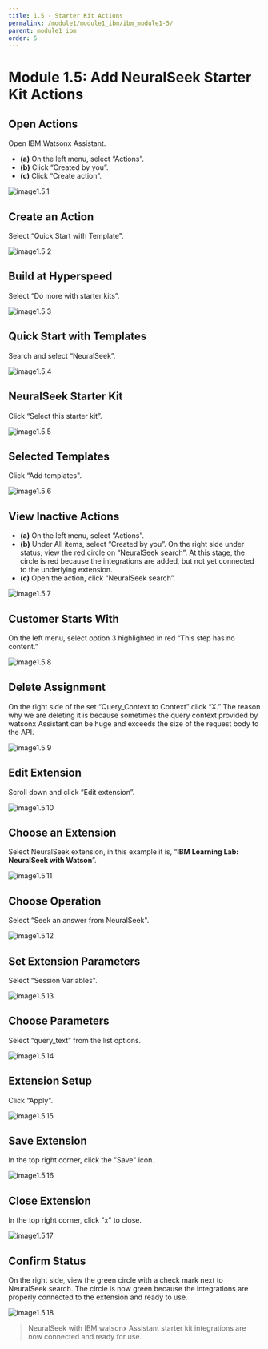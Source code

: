 ```yaml
---
title: 1.5 - Starter Kit Actions
permalink: /module1/module1_ibm/ibm_module1-5/
parent: module1_ibm
order: 5
---
```


# Module 1.5: Add NeuralSeek Starter Kit Actions

## Open Actions

Open IBM Watsonx Assistant. 
- **(a)** On the left menu, select “Actions”.
- **(b)** Click “Created by you”.
- **(c)** Click “Create action”.

![image1.5.1](images/image1.5.1.png)

## Create an Action

Select “Quick Start with Template".

![image1.5.2](images/image1.5.2.png)

## Build at Hyperspeed

Select “Do more with starter kits”.

![image1.5.3](images/image1.5.3.png)

## Quick Start with Templates

Search and select “NeuralSeek”.

![image1.5.4](images/image1.5.4.png)

## NeuralSeek Starter Kit

Click “Select this starter kit”.

![image1.5.5](images/image1.5.5.png)

## Selected Templates

Click “Add templates".

![image1.5.6](images/image1.5.6.png)

## View Inactive Actions

- **(a)** On the left menu, select “Actions”.
- **(b)** Under All items, select “Created by you”. On the right side under status, view the red circle on “NeuralSeek search”. At this stage, the circle is red because the integrations are added, but not yet connected to the underlying extension.
- **(c)** Open the action, click “NeuralSeek search”.

![image1.5.7](images/image1.5.7.png)

## Customer Starts With

On the left menu, select option 3 highlighted in red “This step has no content.”

![image1.5.8](images/image1.5.8.png)

## Delete Assignment

On the right side of the set “Query_Context to Context” click “X.” 
The reason why we are deleting it is because sometimes the query context provided by watsonx Assistant can be huge and exceeds the size of the request body to the API.

![image1.5.9](images/image1.5.9.png)

## Edit Extension

Scroll down and click “Edit extension”. 

![image1.5.10](images/image1.5.10.png)

## Choose an Extension

Select NeuralSeek extension, in this example it is, “**IBM Learning Lab: NeuralSeek with Watson**”.

![image1.5.11](images/image1.5.11.png)

## Choose Operation

Select “Seek an answer from NeuralSeek".

![image1.5.12](images/image1.5.12.png)

## Set Extension Parameters

Select “Session Variables".

![image1.5.13](images/image1.5.13.png)

## Choose Parameters

Select “query_text” from the list options.

![image1.5.14](images/image1.5.14.png)

## Extension Setup

Click “Apply".

![image1.5.15](images/image1.5.15.png)

## Save Extension

In the top right corner, click the "Save" icon.

![image1.5.16](images/image1.5.16.png) 

## Close Extension

In the top right corner, click "x" to close. 

![image1.5.17](images/image1.5.17.png)

## Confirm Status

On the right side, view the green circle with a check mark next to NeuralSeek search. The circle is now green because the integrations are properly connected to the extension and ready to use. 

![image1.5.18](images/image1.5.18.png)

> NeuralSeek with IBM watsonx Assistant starter kit integrations are now connected and ready for use. 